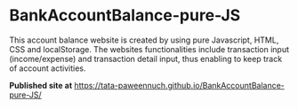 # BankAccountBalance-pure-JS

This account balance website is created by using pure Javascript, HTML, CSS and localStorage. The websites functionalities include transaction input (income/expense) and transaction detail input, thus enabling to keep track of account activities.

**Published site at** <https://tata-paweennuch.github.io/BankAccountBalance-pure-JS/>
